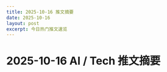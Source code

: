 ```yaml
---
title: 2025-10-16 推文摘要
date: 2025-10-16
layout: post
excerpt: 今日热门推文速览
---
```


# 2025-10-16 AI / Tech 推文摘要

